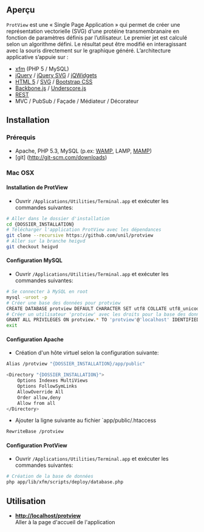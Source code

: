 Aperçu
------------

`ProtView` est une « Single Page Application » qui permet de créer une représentation vectorielle (SVG) d‘une protéine transmembranaire en fonction de paramètres définis par l’utilisateur. Le premier jet est calculé selon un algorithme défini. Le résultat peut être modifié en interagissant avec la souris directement sur le graphique généré.
L’architecture applicative s’appuie sur :
  *	[xfm](https://github.com/damiencorpataux/xfm-php) (PHP 5 / MySQL)
  * [jQuery](http://jquery.com) / [jQuery SVG](http://keith-wood.name/svg.html) / [jQWidgets](http://www.jqwidgets.com)
  * [HTML 5](http://html5.org) / [SVG](http://www.w3.org/Graphics/SVG/) / [Bootstrap CSS](http://twitter.github.com/bootstrap/)
  * [Backbone.js](http://backbonejs.org) / [Underscore.js](http://underscorejs.org)
  * [REST](http://fr.wikipedia.org/wiki/Representational_State_Transfer)
  * MVC / PubSub / Façade / Médiateur / Décorateur


Installation
------------

### Prérequis

  * Apache, PHP 5.3, MySQL (p.ex: [WAMP](http://www.wampserver.com), LAMP, [MAMP](http://www.mamp.info/en/index.html))
  * [git] (http://git-scm.com/downloads)
  
### Mac OSX
#### Installation de ProtView

  * Ouvrir `/Applications/Utilities/Terminal.app` et exécuter les commandes suivantes:

```bash
# Aller dans le dossier d'installation
cd {DOSSIER_INSTALLATION}
# Télécharger l'application ProtView avec les dépendances
git clone --recursive https://github.com/unil/protview
# Aller sur la branche heigvd
git checkout heigvd
```

#### Configuration MySQL

  * Ouvrir `/Applications/Utilities/Terminal.app` et exécuter les commandes suivantes:

```bash
# Se connecter à MySQL en root
mysql -uroot -p
# Créer une base des données pour protview
CREATE DATABASE protview DEFAULT CHARACTER SET utf8 COLLATE utf8_unicode_ci;
# Créer un utilisateur 'protview' avec les droits pour la base des données protview
GRANT ALL PRIVILEGES ON protview.* TO 'protview'@'localhost' IDENTIFIED BY 'protview';
exit
```

#### Configuration Apache

  * Création d'un hôte virtuel selon la configuration suivante:

```bash
Alias /protview "{DOSSIER_INSTALLATION}/app/public"

<Directory "{DOSSIER_INSTALLATION}">
    Options Indexes MultiViews
    Options FollowSymLinks
    AllowOverride All
    Order allow,deny
    Allow from all
</Directory>
```
  
  * Ajouter la ligne suivante au fichier `app/public/.htaccess

```bash
RewriteBase /protview
```

#### Configuration ProtView

  * Ouvrir `/Applications/Utilities/Terminal.app` et exécuter les commandes suivantes:

```bash
# Création de la base de données
php app/lib/xfm/scripts/deploy/database.php
```

Utilisation
------------

  * **<http://localhost/protview>**<br/> Aller à la page d'accueil de l'application
